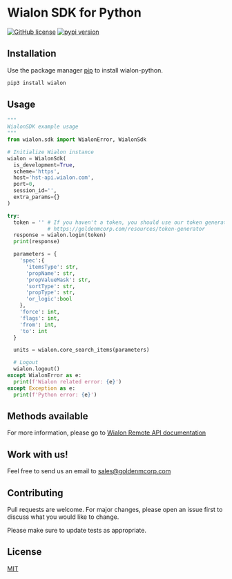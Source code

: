 # Wialon SDK for Python
[![GitHub license](https://img.shields.io/badge/license-MIT-blue.svg)](https://gitlab.com/goldenm-software/open-source-libraries/wialon-python/blob/master/LICENSE) [![pypi version](https://badge.fury.io/py/wialon.svg)](https://pypi.org/project/wialon/)

## Installation
Use the package manager [pip](https://pypi.org/) to install wialon-python.
```bash
pip3 install wialon
```

## Usage
```python
"""
WialonSDK example usage
"""
from wialon.sdk import WialonError, WialonSdk

# Initialize Wialon instance
wialon = WialonSdk(
  is_development=True,
  scheme='https',
  host='hst-api.wialon.com',
  port=0,
  session_id='',
  extra_params={}
)

try:
  token = '' # If you haven't a token, you should use our token generator
             # https://goldenmcorp.com/resources/token-generator
  response = wialon.login(token)
  print(response)

  parameters = {
    'spec':{
      'itemsType': str,
      'propName': str,
      'propValueMask': str,
      'sortType': str,
      'propType': str,
      'or_logic':bool
    },
    'force': int,
    'flags': int,
    'from': int,
    'to': int
  }

  units = wialon.core_search_items(parameters)

  # Logout
  wialon.logout()
except WialonError as e:
  print(f'Wialon related error: {e}')
except Exception as e:
  print(f'Python error: {e}')

```

## Methods available
For more information, please go to [Wialon Remote API documentation](https://sdk.wialon.com/wiki/en/sidebar/remoteapi/apiref/apiref)

## Work with us!
Feel free to send us an email to [sales@goldenmcorp.com](mailto:sales@goldenmcorp.com)

## Contributing
Pull requests are welcome. For major changes, please open an issue first to discuss what you would like to change.

Please make sure to update tests as appropriate.

## License
[MIT](https://choosealicense.com/licenses/mit/)